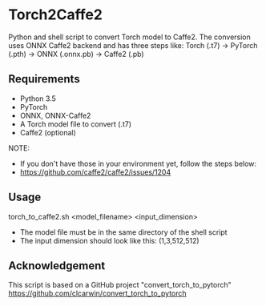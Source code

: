 # Torch2Caffe2

Python and shell script to convert Torch model to Caffe2.
The conversion uses ONNX Caffe2 backend and has three steps like:
Torch (.t7) -> PyTorch (.pth) -> ONNX (.onnx.pb) -> Caffe2 (.pb)

## Requirements

* Python 3.5
* PyTorch
* ONNX, ONNX-Caffe2
* A Torch model file to convert (.t7)
* Caffe2 (optional)

NOTE:
* If you don't have those in your environment yet, follow the steps below:
* https://github.com/caffe2/caffe2/issues/1204

## Usage

  torch_to_caffe2.sh <model_filename> <input_dimension>

* The model file must be in the same directory of the shell script
* The input dimension should look like this: (1,3,512,512)

## Acknowledgement

This script is based on a GitHub project "convert_torch_to_pytorch"
https://github.com/clcarwin/convert_torch_to_pytorch

